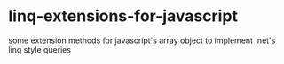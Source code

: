 # linq-extensions-for-javascript
some extension methods for javascript's array object to implement .net's linq style queries
